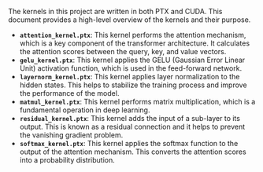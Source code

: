 The kernels in this project are written in both PTX and CUDA. This document provides a high-level overview of the kernels and their purpose.

- **`attention_kernel.ptx`**: This kernel performs the attention mechanism, which is a key component of the transformer architecture. It calculates the attention scores between the query, key, and value vectors.
- **`gelu_kernel.ptx`**: This kernel applies the GELU (Gaussian Error Linear Unit) activation function, which is used in the feed-forward network.
- **`layernorm_kernel.ptx`**: This kernel applies layer normalization to the hidden states. This helps to stabilize the training process and improve the performance of the model.
- **`matmul_kernel.ptx`**: This kernel performs matrix multiplication, which is a fundamental operation in deep learning.
- **`residual_kernel.ptx`**: This kernel adds the input of a sub-layer to its output. This is known as a residual connection and it helps to prevent the vanishing gradient problem.
- **`softmax_kernel.ptx`**: This kernel applies the softmax function to the output of the attention mechanism. This converts the attention scores into a probability distribution.
